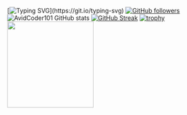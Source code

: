 [![Typing SVG](https://readme-typing-svg.herokuapp.com?font=Architects+Daughter&color=7AF79A&size=30&lines=Hey!+It's+NooberCong!;I'm+a+Noob...)](https://git.io/typing-svg)
[![GitHub followers](https://img.shields.io/github/followers/NooberCong.svg?style=social&label=Followers)](https://github.com/NooberCong?tab=followers)
![AvidCoder101 GitHub stats](https://github-readme-stats.vercel.app/api?username=NooberCong&show_icons=true&theme=dark) 
[![GitHub Streak](https://github-readme-streak-stats.herokuapp.com/?user=NooberCong&theme=dark)](https://git.io/streak-stats) 
[![trophy](https://github-profile-trophy.vercel.app/?username=NooberCong)](https://github.com/ryo-ma/github-profile-trophy)
<img src= "https://www.codewars.com/users/NooberCong/badges/micro" width= "200"/>
